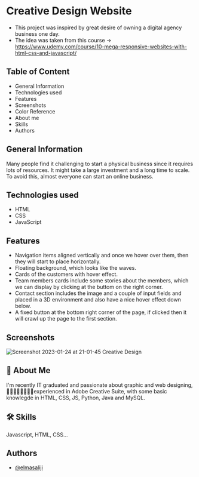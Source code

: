 
# Creative Design Website

- This project was inspired by great desire of owning a digital agency business one day.
- The idea was taken from this course -> https://www.udemy.com/course/10-mega-responsive-websites-with-html-css-and-javascript/





## Table of Content
- General Information
- Technologies used
- Features
- Screenshots
- Color Reference
- About me
- Skills
- Authors

## General Information
Many people find it challenging to start a physical business since it requires lots of resources. It might take a large investment and a long time to scale.
To avoid this, almost everyone can start an online business.
## Technologies used
- HTML
- CSS
- JavaScript
## Features
- Navigation items aligned vertically and once we hover over them, then they will start to place horizontally.
- Floating background, which looks like the waves.
- Cards of the customers with hover effect.
- Team members cards include some stories about the members, which we can display by clicking at the buttom on the right corner.
- Contact section includes the image and a couple of input fields and placed in a 3D environment and also have a nice hover effect down below.
- A fixed button at the bottom right corner of the page, if clicked then it will crawl up the page to the first section.


## Screenshots

![Screenshot 2023-01-24 at 21-01-45 Creative Design](https://user-images.githubusercontent.com/117161570/214442706-24fb9b5d-6fcf-4773-b953-256922c6655f.png)



## 🚀 About Me
I'm recently IT graduated and passionate about graphic and web designing, experienced in Adobe Creative Suite, with some basic knowlegde in HTML, CSS, JS, Python, Java and MySQL.


## 🛠 Skills
Javascript, HTML, CSS...


## Authors

- [@elmasaliji](https://www.github.com/elmasaliji)

